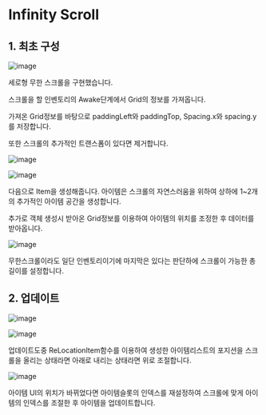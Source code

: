 # Infinity Scroll

## 1. 최초 구성

![image](https://github.com/KimDaeMins/Portfolio/assets/68540137/6a9fd4c1-9772-4bfe-93ca-f0980024be52)

세로형 무한 스크롤을 구현했습니다.

스크롤을 할 인벤토리의 Awake단계에서 Grid의 정보를 가져옵니다.

가져온 Grid정보를 바탕으로 paddingLeft와 paddingTop, Spacing.x와 spacing.y를 저장합니다.

또한 스크롤의 추가적인 트랜스폼이 있다면 제거합니다.

![image](https://github.com/KimDaeMins/Portfolio/assets/68540137/b6320e0d-98b6-4c70-908c-968daba09d80)

![image](https://github.com/KimDaeMins/Portfolio/assets/68540137/df298e8a-0bfe-4877-b7ca-555140dcc97a)

다음으로 Item을 생성해줍니다. 아이템은 스크롤의 자연스러움을 위하여 상하에 1~2개의 추가적인 아이템 공간을 생성합니다.

추가로 객체 생성시 받아온 Grid정보를 이용하여 아이템의 위치를 조정한 후 데이터를 받아옵니다.

![image](https://github.com/KimDaeMins/Portfolio/assets/68540137/a654e7e6-4250-4fe8-830e-5e22851fa622)

무한스크롤이라도 일단 인벤토리이기에 마지막은 있다는 판단하에 스크롤이 가능한 총 길이를 설정합니다.

## 2. 업데이트

![image](https://github.com/KimDaeMins/Portfolio/assets/68540137/350c02db-b8b6-4b5f-9e8e-ea334676c8cb)

![image](https://github.com/KimDaeMins/Portfolio/assets/68540137/afe2e9d4-46b0-46e4-817c-7317667873f8)

업데이트도중 ReLocationItem함수를 이용하여 생성한 아이템리스트의 포지션을 스크롤을 올리는 상태라면 아래로 내리는 상태라면 위로 조절합니다.

![image](https://github.com/KimDaeMins/Portfolio/assets/68540137/62e096d4-334b-4c1f-b9b2-6c9f9ae5c5d0)

아이템 UI의 위치가 바뀌었다면 아이템슬롯의 인덱스를 재설정하여 스크롤에 맞게 아이템의 인덱스를 조절한 후 아이템을 업데이트합니다.
